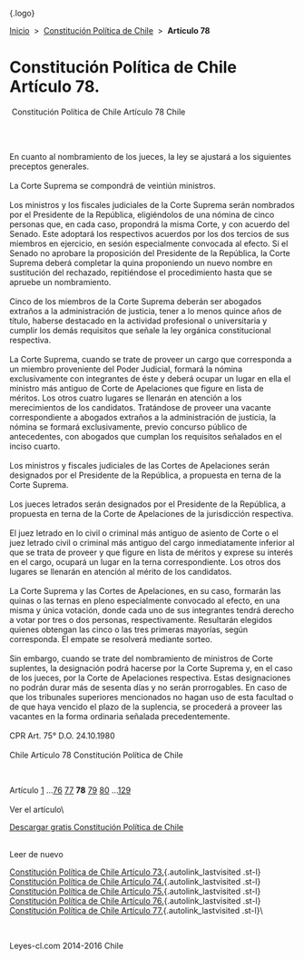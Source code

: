 <div class="wrapper">

[](/index.htm){.logo}
<div class="breadcrumbs">

[Inicio](/index.htm)  &gt;  [Constitución Política de
Chile](/constitucion_politica_de_chile.htm "Constitución Política de Chile")
 &gt;  **Artículo 78**

</div>

<div class="middle">

<div class="container">

Constitución Política de Chile\
Artículo 78.
===============================

<div id="goser">

</div>

﻿
Constitución Política de Chile Artículo 78 Chile

\
﻿
<div id="squareAds">

</div>

<div id="statya">

En cuanto al nombramiento de los jueces, la ley se ajustará a los
siguientes preceptos generales.\
\
La Corte Suprema se compondrá de veintiún ministros.\
\
Los ministros y los fiscales judiciales de la Corte Suprema serán
nombrados por el Presidente de la República, eligiéndolos de una nómina
de cinco personas que, en cada caso, propondrá la misma Corte, y con
acuerdo del Senado. Este adoptará los respectivos acuerdos por los dos
tercios de sus miembros en ejercicio, en sesión especialmente convocada
al efecto. Si el Senado no aprobare la proposición del Presidente de la
República, la Corte Suprema deberá completar la quina proponiendo un
nuevo nombre en sustitución del rechazado, repitiéndose el procedimiento
hasta que se apruebe un nombramiento.\
\
Cinco de los miembros de la Corte Suprema deberán ser abogados extraños
a la administración de justicia, tener a lo menos quince años de título,
haberse destacado en la actividad profesional o universitaria y cumplir
los demás requisitos que señale la ley orgánica constitucional
respectiva.\
\
La Corte Suprema, cuando se trate de proveer un cargo que corresponda a
un miembro proveniente del Poder Judicial, formará la nómina
exclusivamente con integrantes de éste y deberá ocupar un lugar en ella
el ministro más antiguo de Corte de Apelaciones que figure en lista de
méritos. Los otros cuatro lugares se llenarán en atención a los
merecimientos de los candidatos. Tratándose de proveer una vacante
correspondiente a abogados extraños a la administración de justicia, la
nómina se formará exclusivamente, previo concurso público de
antecedentes, con abogados que cumplan los requisitos señalados en el
inciso cuarto.\
\
Los ministros y fiscales judiciales de las Cortes de Apelaciones serán
designados por el Presidente de la República, a propuesta en terna de la
Corte Suprema.\
\
Los jueces letrados serán designados por el Presidente de la República,
a propuesta en terna de la Corte de Apelaciones de la jurisdicción
respectiva.\
\
El juez letrado en lo civil o criminal más antiguo de asiento de Corte o
el juez letrado civil o criminal más antiguo del cargo inmediatamente
inferior al que se trata de proveer y que figure en lista de méritos y
exprese su interés en el cargo, ocupará un lugar en la terna
correspondiente. Los otros dos lugares se llenarán en atención al mérito
de los candidatos.\
\
La Corte Suprema y las Cortes de Apelaciones, en su caso, formarán las
quinas o las ternas en pleno especialmente convocado al efecto, en una
misma y única votación, donde cada uno de sus integrantes tendrá derecho
a votar por tres o dos personas, respectivamente. Resultarán elegidos
quienes obtengan las cinco o las tres primeras mayorías, según
corresponda. El empate se resolverá mediante sorteo.\
\
Sin embargo, cuando se trate del nombramiento de ministros de Corte
suplentes, la designación podrá hacerse por la Corte Suprema y, en el
caso de los jueces, por la Corte de Apelaciones respectiva. Estas
designaciones no podrán durar más de sesenta días y no serán
prorrogables. En caso de que los tribunales superiores mencionados no
hagan uso de esta facultad o de que haya vencido el plazo de la
suplencia, se procederá a proveer las vacantes en la forma ordinaria
señalada precedentemente.\
\
CPR Art. 75° D.O. 24.10.1980\
\
Chile Artículo 78 Constitución Política de Chile

</div>

﻿
<div id="ads1">

</div>

<div class="breadstat">

Artículo
[1](/constitucion_politica_de_chile/1.htm) ...[76](/constitucion_politica_de_chile/76.htm) [77](/constitucion_politica_de_chile/77.htm) **78** [79](/constitucion_politica_de_chile/79.htm) [80](/constitucion_politica_de_chile/80.htm) ...[129](/constitucion_politica_de_chile/129.htm) \
\
Ver el artículo\

</div>

[Descargar gratis Constitución Política de
Chile](/constitucion_politica_de_chile/download.htm "Descargar gratis Constitución Política de Chile")
﻿
<div style="clear: left">

</div>

\
Leer de nuevo

[Constitución Política de Chile Artículo
73.](/constitucion_politica_de_chile/73.htm){.autolink_lastvisited
.st-l} [Constitución Política de Chile Artículo
74.](/constitucion_politica_de_chile/74.htm){.autolink_lastvisited
.st-l} [Constitución Política de Chile Artículo
75.](/constitucion_politica_de_chile/75.htm){.autolink_lastvisited
.st-l} [Constitución Política de Chile Artículo
76.](/constitucion_politica_de_chile/76.htm){.autolink_lastvisited
.st-l} [Constitución Política de Chile Artículo
77.](/constitucion_politica_de_chile/77.htm){.autolink_lastvisited
.st-l}\

</div>

﻿
<div id="LeftAds">

</div>

</div>

Leyes-cl.com 2014-2016 Chile

</div>

